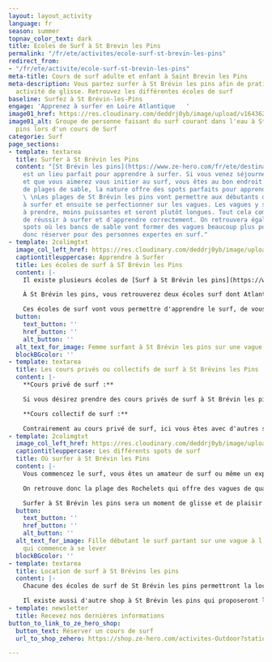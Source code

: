 ```yaml
---
layout: layout_activity
language: fr
season: summer
topnav_color_text: dark
title: Ecoles de Surf à St Brevin les Pins
permalink: "/fr/ete/activites/ecole-surf-st-brevin-les-pins"
redirect_from:
- "/fr/ete/activite/ecole-surf-st-brevin-les-pins"
meta-title: Cours de surf adulte et enfant à Saint Brevin les Pins
meta-description: Vous partez surfer à St Brévin les pins afin de pratiquer cette
  activité de glisse. Retrouvez les différentes écoles de surf
baseline: Surfez à St Brévin-les-Pins
engage: 'Apprenez à surfer en Loire Atlantique   '
image01_href: https://res.cloudinary.com/deddrj0yb/image/upload/v1643624276/website/Surf%20Atlantic/IMG_7712_jj6zyy.jpg
image01_alt: Groupe de personne faisant du surf courant dans l'eau à St Brévin les
  pins lors d'un cours de Surf
categorie: Surf
page_sections:
- template: textarea
  title: Surfer à St Brévin les Pins
  content: "[St Brévin les pins](https://www.ze-hero.com/fr/ete/destinations/st-brevin-les-pins)
    est un lieu parfait pour apprendre à surfer. Si vous venez séjourner dans la [Loire-Atlantique](https://www.ze-hero.com/fr/ete/destinations/loire-atlantique)
    et que vous aimerez vous initier au surf, vous êtes au bon endroit. Avec ses 8km
    de plages de sable, la nature offre des spots parfaits pour apprendre le [surf](https://www.ze-hero.com/fr/ete/activites/surf).
    \ \nLes plages de St Brévin les pins vont permettre aux débutants d'apprendre
    à surfer et ensuite se perfectionner sur les vagues. Les vagues y sont plus faciles
    à prendre, moins puissantes et seront plutôt longues. Tout cela combiné vous permettra
    de réussir à surfer et d'apprendre correctement. On retrouvera également quelques
    spots où les bancs de sable vont former des vagues beaucoup plus puissante et
    donc réserver pour des personnes expertes en surf."
- template: 2colimgtxt
  image_col_left_href: https://res.cloudinary.com/deddrj0yb/image/upload/v1643624275/website/Surf%20Atlantic/DSC_1440_ruy2qd.jpg
  captiontitleuppercase: Apprendre à Surfer
  title: Les écoles de surf à ST Brévin les Pins
  content: |-
    Il existe plusieurs écoles de [Surf à St Brévin les pins](https://www.ze-hero.com/fr/ete/activites/ecole-surf-st-brevin-les-pins). Vous trouverez différentes écoles de surf si vous désirez apprendre le surf pour la 1re fois, que vous désirez progresser sur les vagues, vous perfectionner et avoir un meilleur niveau.

    À St Brévin les pins, vous retrouverez deux écoles surf dont Atlantic surf Academy. Chacune de ses écoles proposerons des cours de surf privé, des cours de surf collectifs. Vous trouverez donc des séances de surf à la carte, mais aussi des stages de plusieurs jours et des stages de surf se déroulant uniquement le week-end. Il sera possible de prendre des cours de surf par pack de 10 par exemple.

    Ces écoles de surf vont vous permettre d'apprendre le surf, de vous initier à la glisse, quelque soit votre niveau et votre âge. Découvrez cette activité de glisse avec des moniteurs expérimentés, qui vous transmettront leur savoir, leur expérience afin de vous donner les meilleurs conseils possibles
  button:
    text_button: ''
    href_button: ''
    alt_button: ''
  alt_text_for_image: Femme surfant à St Brévin les pins sur une vague qui casse
  blockBGcolor: ''
- template: textarea
  title: Les cours privés ou collectifs de surf à St Brévins les Pins
  content: |-
    **Cours privé de surf :**

    Si vous désirez prendre des cours privés de surf à St Brévin les pins au sein d'une école de surf, cela vous permettra d'avoir un professeur de surf totalement dédié à vous. Il vous accompagnera dans l'eau, analysera tous vos gestes et restera au près de vous afin de vous donner tous les conseils importants. Le moniteur vous permettra de vraiment progresser et de vous faire découvrir les différentes vagues, la compréhension de l'océan et toute la technique de surf. C'est la meilleure façon d'apprendre et de progresser en surf, mais elle est plus chère que si vous pratiquiez le surf en cours collectif.

    **Cours collectif de surf :**

    Contrairement au cours privé de surf, ici vous êtes avec d'autres surfeurs. Le moniteur analyse donc plusieurs personnes lors de la même session de surf. Vous pourrez alors profiter d'un groupe motivant et passer un moment avec vos proches. Vous progresserez par les conseils du moniteur, mais aussi des surfeurs du groupe. Le cours collectif de surf est alors moins chère que le cours privé et sera parfait pour les débutants et ceux qui souhaitent se perfectionner.
- template: 2colimgtxt
  image_col_left_href: https://res.cloudinary.com/deddrj0yb/image/upload/v1643624275/website/Surf%20Atlantic/IMG_7584_itolid.jpg
  captiontitleuppercase: Les différents spots de surf
  title: Où surfer à St Brévin les Pins
  content: |-
    Vous commencez le surf, vous êtes un amateur de surf ou même un expert en surf, à St Brévin les pins, il y a différents spots où trouver les meilleurs vagues.

    On retrouve donc la plage des Rochelets qui offre des vagues de qualité qui seront parfait pour débuter et pour se perfectionner. Mais il y a aura également la plage du Pointeau, de l'Océan et du Gohaud. Les différentes conditions vont aussi dépendre de la météo, de la marée etc.

    Surfer à St Brévin les pins sera un moment de glisse et de plaisir entre les conditions idéales de surf ainsi que les écoles de surf qui mettront tous leurs services à votre disposition. Apprenez le surf dans les meilleures conditions.
  button:
    text_button: ''
    href_button: ''
    alt_button: ''
  alt_text_for_image: Fille débutant le surf partant sur une vague à l'aide d'un moniteur,
    qui commence à se lever
  blockBGcolor: ''
- template: textarea
  title: Location de surf à St Brévins les pins
  content: |-
    Chacune des écoles de surf de St Brévin les pins permettront la location de matériel de surf. C'est-à-dire que vous retrouverez les planches de surf pour tous les niveaux, des leashs, ainsi que les combinaisons courtes ou longues. Si vous prenez des cours de surf, vous pourrez venir soit avec votre équipement, soit l'avoir directement sur place.

    Il existe aussi d'autre shop à St Brévin les pins qui proposeront la [location ](https://www.ze-hero.com/fr/ete/activites/location-surf-loire-atlantique)de matériel et d'équipement de surf.
- template: newsletter
  title: Recevez nos dernières informations
button_to_link_to_ze_hero_shop:
  button_text: Réserver un cours de surf
  url_to_shop_zehero: https://shop.ze-hero.com/activites-Outdoor?station=Loire+Atlantique+%2844%29&calessonstype=all&catypegenderlistsummer=all&calessonsactivitytype=Surf&start-date=21%2F11%2F2021

---
```

